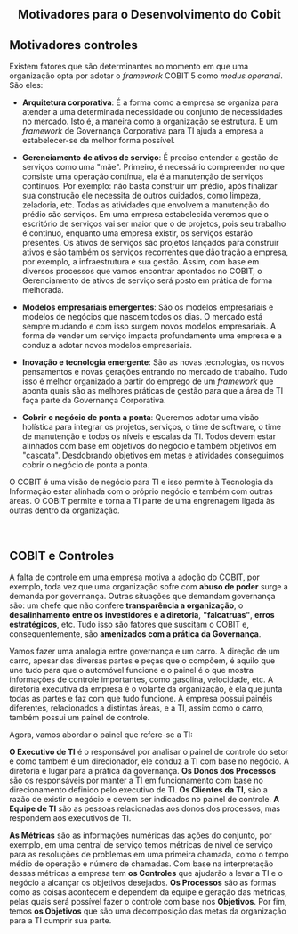 <div align="center">

  ## Motivadores para o Desenvolvimento do Cobit

</div>

## Motivadores controles

Existem fatores que são determinantes no momento em que uma organização opta por adotar o *framework* COBIT 5 como *modus operandi*. São eles:

- **Arquitetura corporativa**: É a forma como a empresa se organiza para atender a uma determinada necessidade ou conjunto de necessidades no mercado. Isto é, a maneira como a organização se estrutura. E um *framework* de Governança Corporativa para TI ajuda a empresa a estabelecer-se da melhor forma possível.

- **Gerenciamento de ativos de serviço**: É preciso entender a gestão de serviços como uma "mãe". Primeiro, é necessário compreender no que consiste uma operação contínua, ela é a manutenção de serviços contínuos. Por exemplo: não basta construir um prédio, após finalizar sua construção ele necessita de outros cuidados, como limpeza, zeladoria, etc. Todas as atividades que envolvem a manutenção do prédio são serviços. Em uma empresa estabelecida veremos que o escritório de serviços vai ser maior que o de projetos, pois seu trabalho é continuo, enquanto uma empresa existir, os serviços estarão presentes. Os ativos de serviços são projetos lançados para construir ativos e são também os serviços recorrentes que dão tração a empresa, por exemplo, a infraestrutura e sua gestão. Assim, com base em diversos processos que vamos encontrar apontados no COBIT, o Gerenciamento de ativos de serviço será posto em prática de forma melhorada.

- **Modelos empresariais emergentes**: São os modelos empresariais e modelos de negócios que nascem todos os dias. O mercado está sempre mudando e com isso surgem novos modelos empresariais. A forma de vender um serviço impacta profundamente uma empresa e a conduz a adotar novos modelos empresariais. 

- **Inovação e tecnologia emergente**: São as novas tecnologias, os novos pensamentos e novas gerações entrando no mercado de trabalho. Tudo isso é melhor organizado a partir do emprego de um *framework* que aponta quais são as melhores práticas de gestão para que a área de TI faça parte da Governança Corporativa.

- **Cobrir o negócio de ponta a ponta**: Queremos adotar uma visão holística para integrar os projetos, serviços, o time de software, o time de manutenção e todos os níveis e escalas da TI. Todos devem estar alinhados com base em objetivos do negócio e também objetivos em "cascata". Desdobrando objetivos em metas e atividades conseguimos cobrir o negócio de ponta a ponta. 

O COBIT é uma visão de negócio para TI  e isso permite à Tecnologia da Informação estar alinhada com o próprio negócio e também com outras áreas. O COBIT permite e torna a TI parte de uma engrenagem ligada às outras dentro da organização.

<br>

## COBIT e Controles

A falta de controle em uma empresa motiva a adoção do COBIT,  por exemplo, toda vez que uma organização sofre com **abuso de poder** surge a demanda por governança. Outras situações que demandam governança são: um chefe que não confere **transparência a organização**,  o **desalinhamento entre os investidores e a diretoria**, **"falcatruas"**,  **erros estratégicos**, etc. Tudo isso são fatores que suscitam o COBIT e, consequentemente, são **amenizados com a prática da Governança**.

Vamos fazer uma analogia entre governança e um carro. A direção de um carro, apesar das diversas partes e peças que o compõem, é aquilo que une tudo para que o automóvel funcione e o painel é o que mostra informações de controle importantes, como gasolina, velocidade, etc. A diretoria executiva da empresa é o volante da organização, é ela que junta todas as partes e faz com que tudo funcione. A empresa possui painéis diferentes, relacionados a distintas áreas, e a TI, assim como o carro, também possui um painel de controle. 

Agora, vamos abordar o painel que refere-se a TI:

**O Executivo de TI** é o responsável por analisar o painel de controle do setor e como também é um direcionador, ele conduz a TI com base no negócio. A diretoria é lugar para a prática da governança. **Os Donos dos Processos** são os responsáveis por manter a TI em funcionamento com base no direcionamento definido pelo executivo de TI. **Os Clientes da TI**, são a razão de existir o negócio e devem ser indicados no painel de controle. **A Equipe de TI** são as pessoas relacionadas aos donos dos processos, mas respondem aos executivos de TI. 

**As Métricas** são as informações numéricas das ações do conjunto, por exemplo, em uma central de serviço temos métricas de nível de serviço para as resoluções de problemas em uma primeira chamada, como o tempo médio de operação e número de chamadas. Com base na interpretação dessas métricas a empresa tem **os Controles** que ajudarão a levar a TI e o negócio a alcançar os objetivos desejados. **Os Processos** são as formas como as coisas acontecem e dependem da equipe e geração das métricas, pelas quais será possível fazer o controle com base nos **Objetivos**. Por fim, temos **os Objetivos** que são uma decomposição das metas da organização para a TI cumprir sua parte.  

   